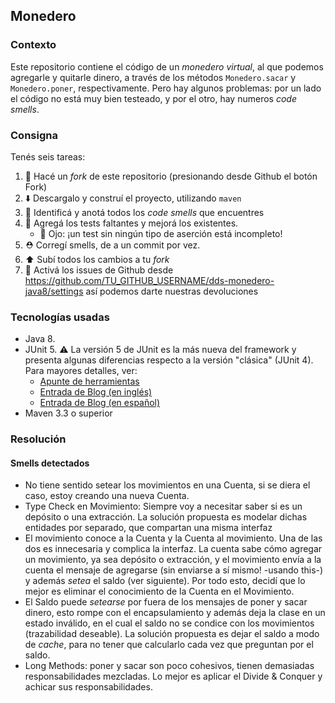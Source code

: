 ## Monedero

### Contexto

Este repositorio contiene el código de un _monedero virtual_, al que podemos agregarle y quitarle dinero, a través 
de los métodos `Monedero.sacar` y `Monedero.poner`, respectivamente. 
Pero hay algunos problemas: por un lado el código no está muy bien testeado, y por el otro, hay numeros _code smells_. 

### Consigna

Tenés seis tareas: 

 1. :fork_and_knife: Hacé un _fork_ de este repositorio (presionando desde Github el botón Fork)
 2. :arrow_down: Descargalo y construí el proyecto, utilizando `maven`
 2. :nose: Identificá y anotá todos los _code smells_ que encuentres 
 3. :test_tube: Agregá los tests faltantes y mejorá los existentes. 
     * :eyes: Ojo: ¡un test sin ningún tipo de aserción está incompleto!
 4. :rescue_worker_helmet: Corregí smells, de a un commit por vez. 
 5. :arrow_up: Subí todos los cambios a tu _fork_
 6. :bug: Activá los issues de Github desde https://github.com/TU_GITHUB_USERNAME/dds-monedero-java8/settings así podemos darte nuestras devoluciones

### Tecnologías usadas

* Java 8.
* JUnit 5. :warning: La versión 5 de JUnit es la más nueva del framework y presenta algunas diferencias respecto a la versión "clásica" (JUnit 4). Para mayores detalles, ver:
    *  [Apunte de herramientas](https://docs.google.com/document/d/1VYBey56M0UU6C0689hAClAvF9ILE6E7nKIuOqrRJnWQ/edit#heading=h.dnwhvummp994)
    *  [Entrada de Blog (en inglés)](https://www.baeldung.com/junit-5-migration)
    *  [Entrada de Blog (en español)](https://www.paradigmadigital.com/dev/nos-espera-junit-5/)
* Maven 3.3 o superior
 
### Resolución

#### Smells detectados
* No tiene sentido setear los movimientos en una Cuenta, si se diera el caso, estoy creando una nueva Cuenta.
* Type Check en Movimiento: Siempre voy a necesitar saber si es un depósito o una extracción. La solución propuesta es modelar dichas entidades por separado, que compartan una misma interfaz
* El movimiento conoce a la Cuenta y la Cuenta al movimiento. Una de las dos es innecesaria y complica la interfaz. La cuenta sabe cómo agregar un movimiento, ya sea depósito o extracción, y el movimiento envía a la cuenta el mensaje de agregarse (sin enviarse a sí mismo! -usando this-) y además _setea_ el saldo (ver siguiente). Por todo esto, decidí que lo mejor es eliminar el conocimiento de la Cuenta en el Movimiento.
* El Saldo puede *setearse* por fuera de los mensajes de poner y sacar dinero, esto rompe con el encapsulamiento y además deja la clase en un estado inválido, en el cual el saldo no se condice con los movimientos (trazabilidad deseable). La solución propuesta es dejar el saldo a modo de _cache_, para no tener que calcularlo cada vez que preguntan por el saldo.
* Long Methods: poner y sacar son poco cohesivos, tienen demasiadas responsabilidades mezcladas. Lo mejor es aplicar el Divide & Conquer y achicar sus responsabilidades.
